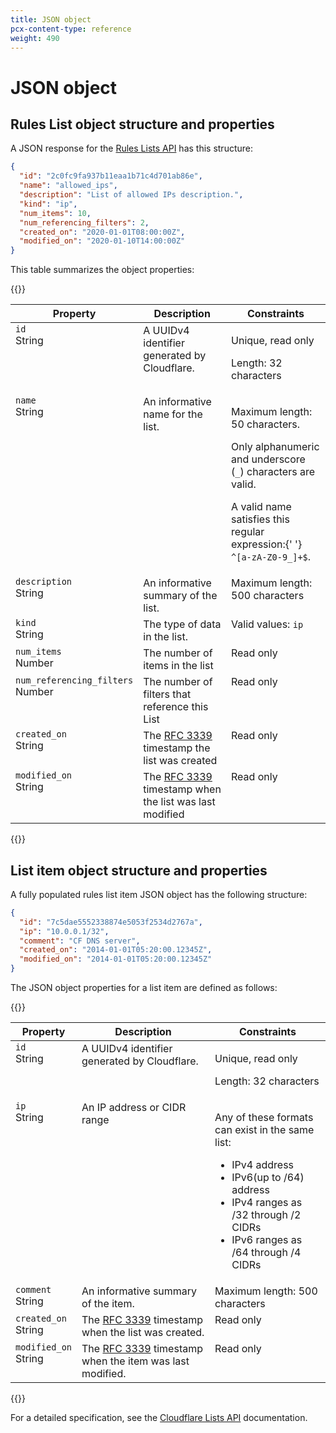 ```yaml
---
title: JSON object
pcx-content-type: reference
weight: 490
---
```


# JSON object

## Rules List object structure and properties

A JSON response for the [Rules Lists API](https://api.cloudflare.com/#filters-properties) has this structure:

```json
{
  "id": "2c0fc9fa937b11eaa1b71c4d701ab86e",
  "name": "allowed_ips",
  "description": "List of allowed IPs description.",
  "kind": "ip",
  "num_items": 10,
  "num_referencing_filters": 2,
  "created_on": "2020-01-01T08:00:00Z",
  "modified_on": "2020-01-10T14:00:00Z"
}
```

This table summarizes the object properties:

{{<table-wrap>}}
  <table style="width: 100%">
    <thead>
      <tr>
        <th>Property</th>
        <th>Description</th>
        <th>Constraints</th>
      </tr>
    </thead>
    <tbody style="vertical-align:top">
      <tr>
        <td>
          <code>id</code>
          <br />
          <Type>String</Type>
        </td>
        <td>A UUIDv4 identifier generated by Cloudflare.</td>
        <td>
          <p>Unique, read only</p>
          <p>Length: 32 characters</p>
        </td>
      </tr>
      <tr>
        <td>
          <code>name</code>
          <br />
          <Type>String</Type>
        </td>
        <td>An informative name for the list.</td>
        <td>
          <p>Maximum length: 50 characters.</p>
          <p>
            Only alphanumeric and underscore (<code class="InlineCode">_</code>) characters are
            valid.
          </p>
          <p>
            A valid name satisfies this regular expression:{' '}
            <code class="InlineCode">^[a-zA-Z0-9_]+$</code>.
          </p>
        </td>
      </tr>
      <tr>
        <td>
          <code>description</code>
          <br />
          <Type>String</Type>
        </td>
        <td>An informative summary of the list.</td>
        <td>Maximum length: 500 characters</td>
      </tr>
      <tr>
        <td>
          <code>kind</code>
          <br />
          <Type>String</Type>
        </td>
        <td>The type of data in the list.</td>
        <td>
          Valid values: <code class="InlineCode">ip</code>
        </td>
      </tr>
      <tr>
        <td>
          <code>num_items</code>
          <br />
          <Type>Number</Type>
        </td>
        <td>The number of items in the list</td>
        <td>Read only</td>
      </tr>
      <tr>
        <td>
          <code>num_referencing_filters</code>
          <br />
          <Type>Number</Type>
        </td>
        <td>The number of filters that reference this List</td>
        <td>Read only</td>
      </tr>
      <tr>
        <td>
          <code>created_on</code>
          <br />
          <Type>String</Type>
        </td>
        <td>
          The <a href="https://tools.ietf.org/html/rfc3339">RFC 3339</a> timestamp the list was
          created
        </td>
        <td>Read only</td>
      </tr>
      <tr>
        <td>
          <code>modified_on</code>
          <br />
          <Type>String</Type>
        </td>
        <td>
          The <a href="https://tools.ietf.org/html/rfc3339">RFC 3339</a> timestamp when the list was
          last modified
        </td>
        <td>Read only</td>
      </tr>
    </tbody>
  </table>
{{</table-wrap>}}

## List item object structure and properties

A fully populated rules list item JSON object has the following structure:

```json
{
  "id": "7c5dae5552338874e5053f2534d2767a",
  "ip": "10.0.0.1/32",
  "comment": "CF DNS server",
  "created_on": "2014-01-01T05:20:00.12345Z",
  "modified_on": "2014-01-01T05:20:00.12345Z"
}
```

The JSON object properties for a list item are defined as follows:

{{<table-wrap>}}
  <table style="width: 100%">
    <thead>
      <tr>
        <th>Property</th>
        <th>Description</th>
        <th>Constraints</th>
      </tr>
    </thead>
    <tbody style="vertical-align:top">
      <tr>
        <td>
          <code>id</code>
          <br />
          <Type>String</Type>
        </td>
        <td>A UUIDv4 identifier generated by Cloudflare.</td>
        <td>
          <p>Unique, read only</p>
          <p>Length: 32 characters</p>
        </td>
      </tr>
      <tr>
        <td>
          <code>ip</code>
          <br />
          <Type>String</Type>
        </td>
        <td>An IP address or CIDR range</td>
        <td>
          <p>
            Any of these formats can exist in the same list:
            <ul>
              <li>IPv4 address</li>
              <li>IPv6(up to /64) address</li>
              <li>IPv4 ranges as /32 through /2 CIDRs</li>
              <li>IPv6 ranges as /64 through /4 CIDRs</li>
            </ul>
          </p>
        </td>
      </tr>
      <tr>
        <td>
          <code>comment</code>
          <br />
          <Type>String</Type>
        </td>
        <td>An informative summary of the item.</td>
        <td>Maximum length: 500 characters</td>
      </tr>
      <tr>
        <td>
          <code>created_on</code>
          <br />
          <Type>String</Type>
        </td>
        <td>
          The <a href="https://tools.ietf.org/html/rfc3339">RFC 3339</a> timestamp when the list was
          created.
        </td>
        <td>Read only</td>
      </tr>
      <tr>
        <td>
          <code>modified_on</code>
          <br />
          <Type>String</Type>
        </td>
        <td>
          The <a href="https://tools.ietf.org/html/rfc3339">RFC 3339</a> timestamp when the item was
          last modified.
        </td>
        <td>Read only</td>
      </tr>
    </tbody>
  </table>
{{</table-wrap>}}

For a detailed specification, see the [Cloudflare Lists API](https://api.cloudflare.com/#rules-lists-properties) documentation.
